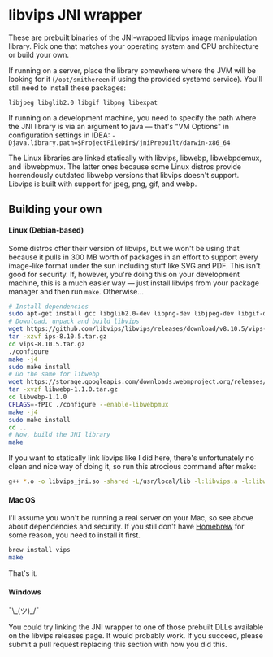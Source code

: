 # libvips JNI wrapper

These are prebuilt binaries of the JNI-wrapped libvips image manipulation library. Pick one that matches your operating system and CPU architecture or build your own.

If running on a server, place the library somewhere where the JVM will be looking for it (`/opt/smithereen` if using the provided systemd service). You'll still need to install these packages:
```
libjpeg libglib2.0 libgif libpng libexpat
```

If running on a development machine, you need to specify the path where the JNI library is via an argument to java — that's "VM Options" in configuration settings in IDEA: `-Djava.library.path=$ProjectFileDir$/jniPrebuilt/darwin-x86_64`

The Linux libraries are linked statically with libvips, libwebp, libwebpdemux, and libwebpmux. The latter ones because some Linux distros provide horrendously outdated libwebp versions that libvips doesn't support. Libvips is built with support for jpeg, png, gif, and webp.

## Building your own
#### Linux (Debian-based)
Some distros offer their version of libvips, but we won't be using that because it pulls in 300 MB worth of packages in an effort to support every image-like format under the sun including stuff like SVG and PDF. This isn't good for security. If, however, you're doing this on your development machine, this is a much easier way — just install libvips from your package manager and then run `make`. Otherwise...
```bash
# Install dependencies
sudo apt-get install gcc libglib2.0-dev libpng-dev libjpeg-dev libgif-dev libexpat-dev
# Download, unpack and build libvips
wget https://github.com/libvips/libvips/releases/download/v8.10.5/vips-8.10.5.tar.gz
tar -xzvf ips-8.10.5.tar.gz
cd vips-8.10.5.tar.gz
./configure
make -j4
sudo make install
# Do the same for libwebp
wget https://storage.googleapis.com/downloads.webmproject.org/releases/webp/libwebp-1.1.0.tar.gz
tar -xvzf libwebp-1.1.0.tar.gz
cd libwebp-1.1.0
CFLAGS=-fPIC ./configure --enable-libwebpmux
make -j4
sudo make install
cd ..
# Now, build the JNI library
make
```
If you want to statically link libvips like I did here, there's unfortunately no clean and nice way of doing it, so run this atrocious command after make:
```bash
g++ *.o -o libvips_jni.so -shared -L/usr/local/lib -l:libvips.a -l:libwebp.a -l:libwebpmux.a -l:libwebpdemux.a -ljpeg -lgif -lpng -lexpat -lgobject-2.0 -lglib-2.0
```

#### Mac OS
I'll assume you won't be running a real server on your Mac, so see above about dependencies and security. If you still don't have [Homebrew](https://brew.sh/) for some reason, you need to install it first.
```bash
brew install vips
make
```
That's it.

#### Windows
¯\\\_(ツ)_/¯

You could try linking the JNI wrapper to one of those prebuilt DLLs available on the libvips releases page. It would probably work. If you succeed, please submit a pull request replacing this section with how you did this.

